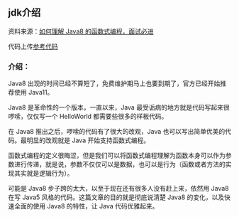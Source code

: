 ## jdk介绍

资料来源：[如何理解 Java8 的函数式编程，面试必进](https://m.toutiaocdn.com/i7075583769079677452/?app=news_article&timestamp=1647577110&use_new_style=1&req_id=20220318121830010158156021082FD71F&group_id=7075583769079677452&wxshare_count=1&tt_from=weixin&utm_source=weixin&utm_medium=toutiao_android&utm_campaign=client_share&share_token=4f1ac4d6-609a-4c85-98d9-659b9a6dea0c)

代码上传[参考代码](https://gitee.com/L10052108/springboot_project/tree/simple/src/test/java/xyz/guqing/project/simple)

### 介绍：

Java8 出现的时间已经不算短了，免费维护期马上也要到期了，官方已经开始推荐使用 Java11。

Java8 是革命性的一个版本，一直以来，Java 最受诟病的地方就是代码写起来很啰嗦，仅仅写一个 HelloWorld 都需要些很多的样板代码。

在 Java8 推出之后，啰嗦的代码有了很大的改观，Java 也可以写出简单优美的代码。最明显的改观就是 Java 开始支持函数式编程。

函数式编程的定义很晦涩，但是我们可以将函数式编程理解为函数本身可以作为参数进行传递，就是说，参数不仅仅可以是数据，也可以是行为（函数或者方法的实现其实就是逻辑行为）。

可能是 Java8 步子跨的太大，以至于现在还有很多人没有赶上来，依然用 Java8 在写 Java5 风格的代码。这篇文章的目的就是彻底说清楚 Java8 的变化，以及快速全面的使用 Java8 的特性，让 Java 代码优雅起来。

